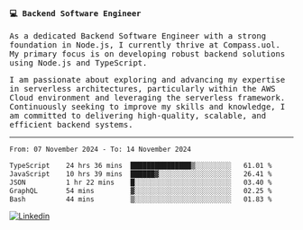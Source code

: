 
<samp>
  
#### 💻 Backend Software Engineer

As a dedicated Backend Software Engineer with a strong foundation in Node.js, I currently thrive at Compass.uol. My primary focus is on developing robust backend solutions using Node.js and TypeScript.

I am passionate about exploring and advancing my expertise in serverless architectures, particularly within the AWS Cloud environment and leveraging the serverless framework. Continuously seeking to improve my skills and knowledge, I am committed to delivering high-quality, scalable, and efficient backend systems.

---

<!--START_SECTION:waka-->

```txt
From: 07 November 2024 - To: 14 November 2024

TypeScript    24 hrs 36 mins  ███████████████▒░░░░░░░░░   61.01 %
JavaScript    10 hrs 39 mins  ██████▓░░░░░░░░░░░░░░░░░░   26.41 %
JSON          1 hr 22 mins    █░░░░░░░░░░░░░░░░░░░░░░░░   03.40 %
GraphQL       54 mins         ▓░░░░░░░░░░░░░░░░░░░░░░░░   02.25 %
Bash          44 mins         ▒░░░░░░░░░░░░░░░░░░░░░░░░   01.83 %
```

<!--END_SECTION:waka-->
  
</samp>

[![Linkedin](https://img.shields.io/badge/-Mateus%20Garcia-c080ff?style=flat-square&logo=Linkedin&logoColor=white&link=https://www.linkedin.com/in/mpgxc)](https://www.linkedin.com/in/mateusogarcia) 
